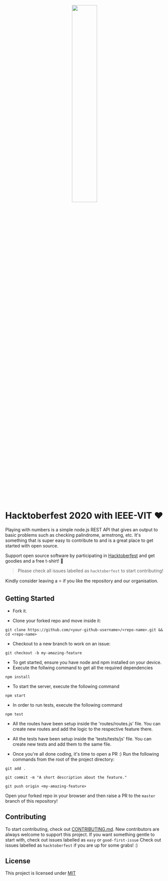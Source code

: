 <p align="center"><img width="40%" src="https://hacktoberfest.digitalocean.com/assets/HF-full-logo-b05d5eb32b3f3ecc9b2240526104cf4da3187b8b61963dd9042fdc2536e4a76c.svg"/></p>

# Hacktoberfest 2020 with IEEE-VIT :heart:
Playing with numbers is a simple node.js REST API that gives an output to basic problems such as checking palindrome, armstrong, etc. It's something that is super easy to contribute to and is a great place to get started with open source. 

Support open source software by participating in [Hacktoberfest](hacktoberfest.digitalocean.com) and get goodies and a free t-shirt! :yellow_heart:

> Please check all issues labelled as `hacktoberfest` to start contributing!

Kindly consider leaving a :star: if you like the repository and our organisation.

## Getting Started
* Fork it.

* Clone your forked repo and move inside it:

`git clone https://github.com/<your-github-username>/<repo-name>.git && cd <repo-name>`

* Checkout to a new branch to work on an issue:

`git checkout -b my-amazing-feature`

* To get started, ensure you have node and npm installed on your device. 
* Execute the follwing command to get all the required dependencies

`npm install`
* To start the server, execute the following command

`npm start`

* In order to run tests, execute the following command

`npm test`

* All the routes have been setup inside the 'routes/routes.js' file. You can create new routes and add the logic to the respective feature there. 

* All the tests have been setup inside the 'tests/tests/js' file. You can create new tests and add them to the same file. 

* Once you're all done coding, it's time to open a PR :)
Run the following commands from the root of the project directory:

`git add .`

`git commit -m "A short description about the feature."`

`git push origin <my-amazing-feature>`

Open your forked repo in your browser and then raise a PR to the `master` branch of this repository!


## Contributing
To start contributing, check out [CONTRIBUTING.md](https//url_to_contributing.md_of_the_repo). New contributors are always welcome to support this project. If you want something gentle to start with, check out issues labelled as `easy` or `good-first-issue` Check out issues labelled as `hacktoberfest` if you are up for some grabs! :) 

## License
This project is licensed under [MIT](https://url_toLICENSE_of_this_repo)


